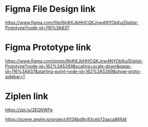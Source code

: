 # Figma File Design link

https://www.figma.com/file/6kjKKJbHHCQKJnw4NYObXu/Digital-Prototype?node-id=116%3A837

# Figma Prototype link

https://www.figma.com/proto/6kjKKJbHHCQKJnw4NYObXu/Digital-Prototype?node-id=162%3A5269&scaling=scale-down&page-id=116%3A837&starting-point-node-id=162%3A5269&show-proto-sidebar=1

# Ziplen link

https://zpl.io/2EGKWPe

https://scene.zeplin.io/project/6138bd9c83ceb72aaca86fd4